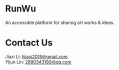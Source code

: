# RunWu
An accessible platform for sharing art works & ideas.

# Contact Us
Jiaxi Li: lijiaxi2018@gmail.com \
Yijun Lin: 2890343180@qq.com